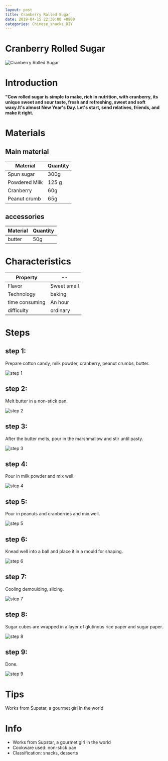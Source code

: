 ```yaml
---
layout: post
title: Cranberry Rolled Sugar
date: 2019-04-15 22:30:00 +0800
categories: Chinese_snacks_DIY
---
```


# Cranberry Rolled Sugar

![Cranberry Rolled Sugar]({{site.baseurl}}/img/435657/435657.jpg)

# Introduction

**"Cow rolled sugar is simple to make, rich in nutrition, with cranberry, its unique sweet and sour taste, fresh and refreshing, sweet and soft waxy.It's almost New Year's Day. Let's start, send relatives, friends, and make it right.**

# Materials


## Main material

Material|Quantity
--|--
Spun sugar|300g
Powdered Milk|125 g
Cranberry|60g
Peanut crumb|65g

## accessories

Material|Quantity
--|--
butter|50g

# Characteristics

Property|--
--|--
Flavor|Sweet smell
Technology|baking
time consuming|An hour
difficulty|ordinary

# Steps

## step 1:

Prepare cotton candy, milk powder, cranberry, peanut crumbs, butter.

![step 1]({{site.baseurl}}/img/435657/1.jpg)

## step 2:

Melt butter in a non-stick pan.

![step 2]({{site.baseurl}}/img/435657/2.jpg)

## step 3:

After the butter melts, pour in the marshmallow and stir until pasty.

![step 3]({{site.baseurl}}/img/435657/3.jpg)

## step 4:

Pour in milk powder and mix well.

![step 4]({{site.baseurl}}/img/435657/4.jpg)

## step 5:

Pour in peanuts and cranberries and mix well.

![step 5]({{site.baseurl}}/img/435657/5.jpg)

## step 6:

Knead well into a ball and place it in a mould for shaping.

![step 6]({{site.baseurl}}/img/435657/6.jpg)

## step 7:

Cooling demoulding, slicing.

![step 7]({{site.baseurl}}/img/435657/7.jpg)

## step 8:

Sugar cubes are wrapped in a layer of glutinous rice paper and sugar paper.

![step 8]({{site.baseurl}}/img/435657/8.jpg)

## step 9:

Done.

![step 9]({{site.baseurl}}/img/435657/9.jpg)

# Tips

Works from Supstar, a gourmet girl in the world

# Info

- Works from Supstar, a gourmet girl in the world
- Cookware used: non-stick pan
- Classification: snacks, desserts